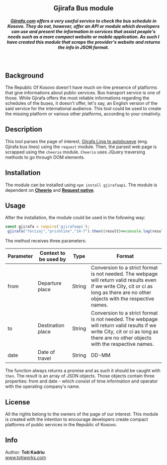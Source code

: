 # <h2 align="center">Gjirafa Bus module</h2>


<h5 align="center"><a href="gjirafa.com">Gjirafa.com</a> offers a very useful service to check the bus schedule in Kosovo. They do not, however, offer an API or module which developers can use and present the information in services that assist people's needs such as a more compact website or mobile application. As such I have created this module that scraps the provider's website and returns the info in JSON format.</h5>
<br/>

## Background 
The Republic Of Kosovo doesn't have much on-line presence of platforms that give informations about public services. Bus transport service is one of those. While Gjirafa offers the most reliable informations regarding the schedules of the buses, it doesn't offer, let's say, an English version of the said service for the international audience. This tool could be used to create the missing platform or various other platforms, according to your creativity.


## Description
This tool parses the page of interest, <a href="https://gjirafa.com/Autobus">Gjirafa Linja te autobuseve</a> (eng. Gjirafa bus lines) using the ``request`` module. Then, the parsed web page is scrapped using the ``cheerio`` module. ``Cheerio`` uses JQuery traversing methods to go through DOM elements. 

## Installation
The module can be installed using ``npm install gjirafaapi``. The module is dependent on <strong><a href="https://github.com/cheeriojs/cheerio">Cheerio</a></strong> and <strong><a href="https://www.npmjs.com/package/request">Request native</a></strong>.

## Usage
After the installation, the module could be used in the following way:

  ```JavaScript
  const gjirafa = require('gjirafaapi');
   gjirafa("ferizaj","prishtine","14-7").then((result)=>console.log(result));
```
The method receives three parameters:

| Parameter | Context to be used by | Type | Format|
| ------------- | ------------- | -----------|--------|
| from  | Departure place  | String | Conversion to a strict format is not needed. The webpage will return valid results even if we write City, cit or ci as long as there are no other objects with the respective names.
| to  | Destination place  | String | Conversion to a strict format is not needed. The webpage will return valid results if we write City, cit or ci as long as there are no other objects with the respective names.
| date | Date of travel |  String   | DD-MM 

The function always returns a promise and as such it should be caught with ``then``.
The result is an array of JSON objects. Those objects contain three properties: from and date - which consist of time information and operator with the operating company's name.

## License 

All the rights belong to the owners of the page of our interest. This module is created with the intention to encourage developers create compact platforms of public services in the Republic of Kosovo.
 
 
 ## Info 
 Author: <b>Toti Kadriu</b> <br/>
 www.totiworks.com <br/>
